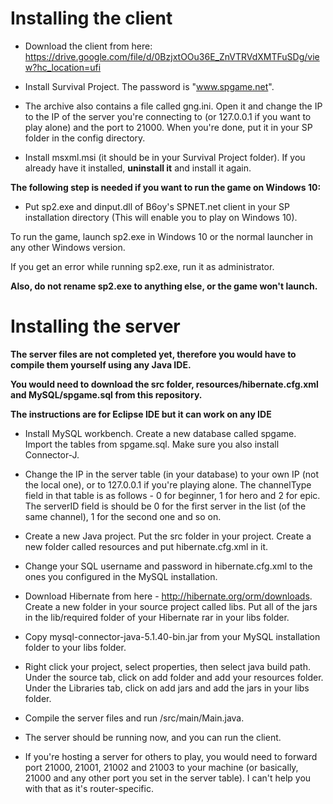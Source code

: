 # Installing the client

* Download the client from here:
https://drive.google.com/file/d/0BzjxtOOu36E_ZnVTRVdXMTFuSDg/view?hc_location=ufi

* Install Survival Project. The password is "www.spgame.net".

* The archive also contains a file called gng.ini.
Open it and change the IP to the IP of the server you're connecting to (or 127.0.0.1 if you want to play alone) and the port to 21000.
When you're done, put it in your SP folder in the config directory.

* Install msxml.msi (it should be in your Survival Project folder). If you already have it installed, **uninstall it** and install it again.

**The following step is needed if you want to run the game on Windows 10:**

* Put sp2.exe and dinput.dll of B6oy's SPNET.net client in your SP installation directory (This will enable you to play on Windows 10).

To run the game, launch sp2.exe in Windows 10 or the normal launcher in any other Windows version.

If you get an error while running sp2.exe, run it as administrator.

**Also, do not rename sp2.exe to anything else, or the game won't launch.**

# Installing the server
**The server files are not completed yet, therefore you would have to compile them yourself using any Java IDE.**

**You would need to download the src folder, resources/hibernate.cfg.xml and MySQL/spgame.sql from this repository.**

**The instructions are for Eclipse IDE but it can work on any IDE**

* Install MySQL workbench. Create a new database called spgame. Import the tables from spgame.sql. Make sure you also install Connector-J.

* Change the IP in the server table (in your database) to your own IP (not the local one), or to 127.0.0.1 if you're playing alone. The channelType field in that table is as follows - 0 for beginner, 1 for hero and 2 for epic. The serverID field is should be 0 for the first server in the list (of the same channel), 1 for the second one and so on.

* Create a new Java project. Put the src folder in your project. Create a new folder called resources and put hibernate.cfg.xml in it.

* Change your SQL username and password in hibernate.cfg.xml to the ones you configured in the MySQL installation.

* Download Hibernate from here - http://hibernate.org/orm/downloads. Create a new folder in your source project called libs. Put all of the jars in the lib/required folder of your Hibernate rar in your libs folder.

* Copy mysql-connector-java-5.1.40-bin.jar from your MySQL installation folder to your libs folder.

* Right click your project, select properties, then select java build path. Under the source tab, click on add folder and add your resources folder. Under the Libraries tab, click on add jars and add the jars in your libs folder.

* Compile the server files and run /src/main/Main.java.

* The server should be running now, and you can run the client.

* If you're hosting a server for others to play, you would need to forward port 21000, 21001, 21002 and 21003 to your machine (or basically, 21000 and any other port you set in the server table). I can't help you with that as it's router-specific.
